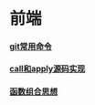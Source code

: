 # 前端

#### [git常用命令](https://github.com/z826526354/myProject/blob/master/git.md)

#### [call和apply源码实现](https://github.com/z826526354/myProject/blob/master/call-apply.md)

#### [函数组合思想](https://github.com/z826526354/myProject/blob/master/%E7%BB%84%E5%90%88%E5%87%BD%E6%95%B0.md)

